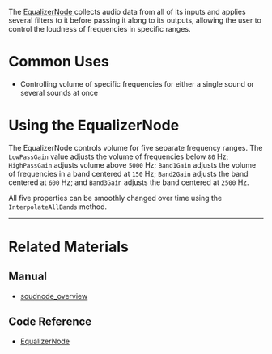 The [ EqualizerNode ](https://github.com/ArendDanielek/ZeroDocsTest/blob/master/code_reference/class_reference/equalizernode.markdown) collects audio data from all of its inputs and applies several filters to it before passing it along to its outputs, allowing the user to control the loudness of frequencies in specific ranges. 

 # Common Uses

- Controlling volume of specific frequencies for either a single sound or several sounds at once

 # Using the EqualizerNode

The EqualizerNode controls volume for five separate frequency ranges. The `LowPassGain` value adjusts the volume of frequencies below `80` Hz; `HighPassGain` adjusts volume above `5000` Hz; `Band1Gain` adjusts the volume of frequencies in a band centered at `150` Hz; `Band2Gain` adjusts the band centered at `600` Hz; and `Band3Gain` adjusts the band centered at `2500` Hz.

All five properties can be smoothly changed over time using the `InterpolateAllBands` method.

---
 # Related Materials
 ## Manual
- [soudnode_overview](https://github.com/ArendDanielek/ZeroDocsTest/blob/master/zero_editor_documentation/zeromanual/audio/soundnode/soudnode_overview.markdown)

 ## Code Reference
- [ EqualizerNode ](https://github.com/ArendDanielek/ZeroDocsTest/blob/master/code_reference/class_reference/equalizernode.markdown) 
  
  
  
  
  
  
  

 